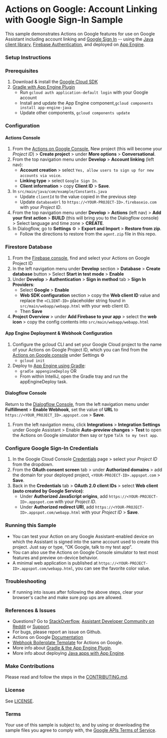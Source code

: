# Actions on Google: Account Linking with Google Sign-In Sample

This sample demonstrates Actions on Google features for use on Google Assistant including account linking and [Google Sign In](https://developers.google.com/assistant/identity/google-sign-in) -- using the [Java client library](https://github.com/actions-on-google/actions-on-google-java), [Firebase Authentication](https://firebase.google.com/docs/auth/), and deployed on [App Engine](https://cloud.google.com/appengine/docs/standard/java/quickstart).

### Setup Instructions
### Prerequisites
1. Download & install the [Google Cloud SDK](https://cloud.google.com/sdk/docs/)
1. [Gradle with App Engine Plugin](https://cloud.google.com/appengine/docs/flexible/java/using-gradle)
   + Run `gcloud auth application-default login` with your Google account
   + Install and update the App Engine component,`gcloud components install app-engine-java`
   + Update other components, `gcloud components update`

### Configuration
#### Actions Console
1. From the [Actions on Google Console](https://console.actions.google.com/), New project (this will become your *Project ID*) > **Create project** > under **More options** > **Conversational**.
1. From the top navigation menu under **Develop** > **Account linking** (left nav):
   + **Account creation** > select `Yes, allow users to sign up for new accounts via voice`.
   + **Linking type** > select `Google Sign In`.
   + **Client information** > copy **Client ID** > **Save**.
1. In `src/main/java/com/example/Constants.java`
   + Update `clientId` to the value copied in the previous step
   + Update `databaseUrl` to `https://<YOUR-PROJECT-ID>.firebaseio.com` with your *Project ID*.
1. From the top navigation menu under **Develop** > **Actions** (left nav) > **Add your first action** > **BUILD** (this will bring you to the Dialogflow console) > Select language and time zone > **CREATE**.
1. In Dialogflow, go to **Settings** ⚙ > **Export and Import** > **Restore from zip**.
   + Follow the directions to restore from the `agent.zip` file in this repo.

### Firestore Database
1. From the [Firebase console](https://console.firebase.google.com), find and select your Actions on Google Project ID
1. In the left navigation menu under **Develop** section > **Database** > **Create database** button > Select **Start in test mode** > **Enable**
1. Under **Develop** > **Authentication** > **Sign in method** tab > **Sign In Providers**:
   + Select **Google** > **Enable**
   + **Web SDK configuration** section > copy the **Web client ID** value and replace the `<CLIENT-ID>` placeholder string found in `src/main/webapp/webapp.html` with your web client ID.
   + Then **Save**
1. **Project Overview** > under **Add Firebase to your app** > select the **web icon** > copy the config contents into `src/main/webapp/webapp.html`

#### App Engine Deployment & Webhook Configuration
1. Configure the gcloud CLI and set your Google Cloud project to the name of your Actions on Google Project ID, which you can find from the [Actions on Google console](https://console.actions.google.com/) under Settings ⚙
   + `gcloud init`
1. Deploy to [App Engine using Gradle](https://cloud.google.com/appengine/docs/flexible/java/using-gradle):
   + `gradle appengineDeploy` OR
   +  From within IntelliJ, open the Gradle tray and run the appEngineDeploy task.

#### Dialogflow Console
Return to the [Dialogflow Console](https://console.dialogflow.com), from the left navigation menu under **Fulfillment** > **Enable Webhook**, set the value of **URL** to `https://<YOUR_PROJECT_ID>.appspot.com` > **Save**.
1. From the left navigation menu, click **Integrations** > **Integration Settings** under Google Assistant > Enable **Auto-preview changes** >  **Test** to open the Actions on Google simulator then say or type `Talk to my test app`.

### Configure Google Sign-In Credentials
1. In the Google Cloud Console [Credentials](https://console.cloud.google.com/apis/credentials) page > select your *Project ID* from the dropdown.
1. From the **OAuth consent screen** tab > under **Authorized domains** > add the domain for your deployed project, `<YOUR-PROJECT-ID>.appspot.com` > **Save**.
1. Back in the **Credentials** tab > **OAuth 2.0 client IDs** > select **Web client (auto created by Google Service)**:
    + Under **Authorized JavaScript origins**, add `https://<YOUR-PROJECT-ID>.appspot.com` with your *Project ID*.
    + Under **Authorized redirect URI**, add `https://<YOUR-PROJECT-ID>.appspot.com/webapp.html` with your *Project ID* > **Save**.

### Running this Sample
+ You can test your Action on any Google Assistant-enabled device on which the Assistant is signed into the same account used to create this project. Just say or type, “OK Google, talk to my test app”.
+ You can also use the Actions on Google Console simulator to test most features and preview on-device behavior.
+ A minimal web application is published at `https://<YOUR-PROJECT-ID>.appspot.com/webapp.html`, you can see the favorite color value.

### Troubleshooting
+ If running into issues after following the above steps, clear your browser's cache and make sure pop ups are allowed.

### References & Issues
+ Questions? Go to [StackOverflow](https://stackoverflow.com/questions/tagged/actions-on-google), [Assistant Developer Community on Reddit](https://www.reddit.com/r/GoogleAssistantDev/) or [Support](https://developers.google.com/assistant/support).
+ For bugs, please report an issue on Github.
+ Actions on Google [Documentation](https://developers.google.com/assistant)
+ [Webhook Boilerplate Template](https://github.com/actions-on-google/dialogflow-webhook-boilerplate-java) for Actions on Google.
+ More info about [Gradle & the App Engine Plugin](https://cloud.google.com/appengine/docs/flexible/java/using-gradle).
+ More info about deploying [Java apps with App Engine](https://cloud.google.com/appengine/docs/standard/java/quickstart).

### Make Contributions
Please read and follow the steps in the [CONTRIBUTING.md](CONTRIBUTING.md).

### License
See [LICENSE](LICENSE).

### Terms
Your use of this sample is subject to, and by using or downloading the sample files you agree to comply with, the [Google APIs Terms of Service](https://developers.google.com/terms/).
